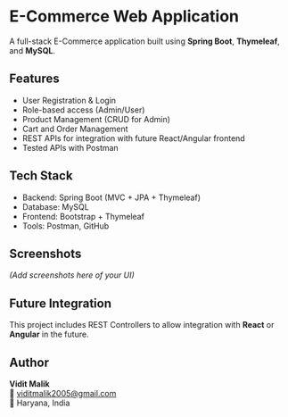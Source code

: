 # E-Commerce Web Application

A full-stack E-Commerce application built using **Spring Boot**, **Thymeleaf**, and **MySQL**.

## Features
- User Registration & Login
- Role-based access (Admin/User)
- Product Management (CRUD for Admin)
- Cart and Order Management
- REST APIs for integration with future React/Angular frontend
- Tested APIs with Postman

## Tech Stack
- Backend: Spring Boot (MVC + JPA + Thymeleaf)
- Database: MySQL
- Frontend: Bootstrap + Thymeleaf
- Tools: Postman, GitHub

## Screenshots
*(Add screenshots here of your UI)*

## Future Integration
This project includes REST Controllers to allow integration with **React** or **Angular** in the future.

## Author
**Vidit Malik**  
📧 viditmalik2005@gmail.com  
📍 Haryana, India
